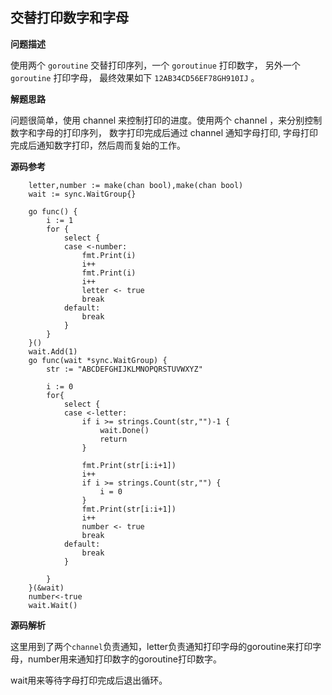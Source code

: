 ## 交替打印数字和字母

**问题描述**

使用两个 `goroutine` 交替打印序列，一个 `goroutinue` 打印数字， 另外一个 `goroutine` 打印字母， 最终效果如下 `12AB34CD56EF78GH910IJ` 。

**解题思路**

问题很简单，使用 channel 来控制打印的进度。使用两个 channel ，来分别控制数字和字母的打印序列， 数字打印完成后通过 channel 通知字母打印, 字母打印完成后通知数字打印，然后周而复始的工作。

**源码参考**

```
	letter,number := make(chan bool),make(chan bool)
	wait := sync.WaitGroup{}

	go func() {
		i := 1
		for {
			select {
			case <-number:
				fmt.Print(i)
				i++
				fmt.Print(i)
				i++
				letter <- true
				break
			default:
				break
			}
		}
	}()
	wait.Add(1)
	go func(wait *sync.WaitGroup) {
		str := "ABCDEFGHIJKLMNOPQRSTUVWXYZ"

		i := 0
		for{
			select {
			case <-letter:
				if i >= strings.Count(str,"")-1 {
					wait.Done()
					return
				}

				fmt.Print(str[i:i+1])
				i++
				if i >= strings.Count(str,"") {
					i = 0
				}
				fmt.Print(str[i:i+1])
				i++
				number <- true
				break
			default:
				break
			}

		}
	}(&wait)
	number<-true
	wait.Wait()
```

**源码解析**

这里用到了两个`channel`负责通知，letter负责通知打印字母的goroutine来打印字母，number用来通知打印数字的goroutine打印数字。

wait用来等待字母打印完成后退出循环。
